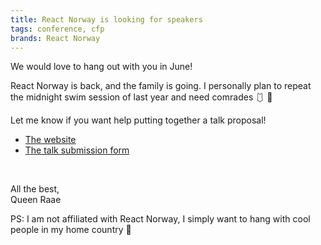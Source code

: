 ```yaml
---
title: React Norway is looking for speakers
tags: conference, cfp
brands: React Norway
---
```


We would love to hang out with you in June!

React Norway is back, and the family is going. I personally plan to repeat the midnight swim session of last year and need comrades 🩱 🌠

Let me know if you want help putting together a talk proposal!

- [The website](https://reactnorway.com/)
- [The talk submission form](https://docs.google.com/forms/d/e/1FAIpQLSf0LDysJvw2Rwzmp2XPj8zqQS40XWA5x3NiGK5NQhcJqmxf6A/viewform)

&nbsp;

All the best,\
Queen Raae

PS: I am not affiliated with React Norway, I simply want to hang with cool people in my home country 🤪
